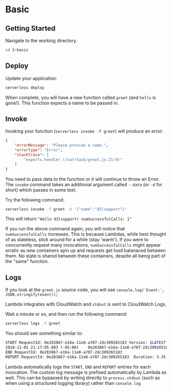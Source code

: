 # Basic

## Getting Started

Navigate to the working directory.

```sh
cd 2-basic
```

## Deploy

Update your application:

```sh
serverless deploy
```

When complete, you will have a new function called `greet` (and `hello` is gone!). This function expects a name to be passed in.

## Invoke

Invoking your function (`serverless invoke -f greet`) will produce an error:

```json
{
    "errorMessage": "Please provide a name.",
    "errorType": "Error",
    "stackTrace": [
        "exports.handler (/var/task/greet.js:21:9)"
    ]
}
```

You need to pass data to the function or it will continue to throw an Error. The `invoke` command takes an additional argument called `--data` (or `-d` for short) which passes in some text.

Try the following command:

```sh
serverless invoke -f greet -d '{"name":"d2lsupport"}'
```

This will return `"Hello d2lsupport! numSuccessfulCalls: 1"`

If you run the above command again, you will notice that `numSuccessfulCalls` increases. This is because Lambdas, while best thought of as stateless, stick around for a while (stay 'warm'). If you were to concurrently request many invocations, `numSuccessfulCalls` might appear erratic as new containers spin up and requests get load balanaced between them. No state is shared between these containers, despite all being part of the "same" function.

## Logs

If you look at the `greet.js` source code, you will see `console.log('Event:', JSON.stringify(event));`

Lambda integrates with CloudWatch and `stdout` is sent to CloudWatch Logs.

Wait a minute or so, and then run the following command:

```sh
serverless logs -f greet
```

You should see something similar to:

```sh
START RequestId: 0e283867-e16a-11e8-a707-2dc309265183 Version: $LATEST
2018-11-05 21:17:05.683 (-05:00)	0e283867-e16a-11e8-a707-2dc309265183	Event: {"name":"d2lsupport"}
END RequestId: 0e283867-e16a-11e8-a707-2dc309265183
REPORT RequestId: 0e283867-e16a-11e8-a707-2dc309265183	Duration: 3.35 ms	Billed Duration: 100 ms 	Memory Size: 1024 MB	Max Memory Used: 20 MB
```

Lambda automatically logs the `START`, `END` and `REPORT` entries for each invocation. The custom log message is prefixed automatically by Lambda as well. This can be bypassed by writing directly to `process.stdout` (such as when using a structured logging library) rather than `console.log`
